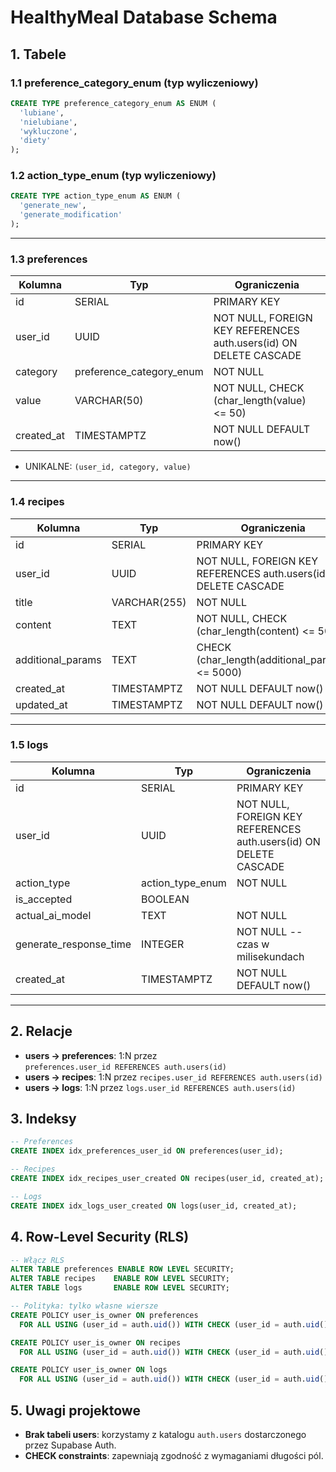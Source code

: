 # HealthyMeal Database Schema

## 1. Tabele

### 1.1 preference_category_enum (typ wyliczeniowy)

```sql
CREATE TYPE preference_category_enum AS ENUM (
  'lubiane',
  'nielubiane',
  'wykluczone',
  'diety'
);
```

### 1.2 action_type_enum (typ wyliczeniowy)

```sql
CREATE TYPE action_type_enum AS ENUM (
  'generate_new',
  'generate_modification'
);
```

---

### 1.3 preferences

| Kolumna    | Typ                      | Ograniczenia                                                      |
| ---------- | ------------------------ | ----------------------------------------------------------------- |
| id         | SERIAL                   | PRIMARY KEY                                                       |
| user_id    | UUID                     | NOT NULL, FOREIGN KEY REFERENCES auth.users(id) ON DELETE CASCADE |
| category   | preference_category_enum | NOT NULL                                                          |
| value      | VARCHAR(50)              | NOT NULL, CHECK (char_length(value) <= 50)                        |
| created_at | TIMESTAMPTZ              | NOT NULL DEFAULT now()                                            |

- UNIKALNE: `(user_id, category, value)`

---

### 1.4 recipes

| Kolumna           | Typ          | Ograniczenia                                                      |
| ----------------- | ------------ | ----------------------------------------------------------------- |
| id                | SERIAL       | PRIMARY KEY                                                       |
| user_id           | UUID         | NOT NULL, FOREIGN KEY REFERENCES auth.users(id) ON DELETE CASCADE |
| title             | VARCHAR(255) | NOT NULL                                                          |
| content           | TEXT         | NOT NULL, CHECK (char_length(content) <= 5000)                    |
| additional_params | TEXT         | CHECK (char_length(additional_params) <= 5000)                    |
| created_at        | TIMESTAMPTZ  | NOT NULL DEFAULT now()                                            |
| updated_at        | TIMESTAMPTZ  | NOT NULL DEFAULT now()                                            |

---

### 1.5 logs

| Kolumna                | Typ              | Ograniczenia                                                      |
| ---------------------- | ---------------- | ----------------------------------------------------------------- |
| id                     | SERIAL           | PRIMARY KEY                                                       |
| user_id                | UUID             | NOT NULL, FOREIGN KEY REFERENCES auth.users(id) ON DELETE CASCADE |
| action_type            | action_type_enum | NOT NULL                                                          |
| is_accepted            | BOOLEAN          |                                                                   |
| actual_ai_model        | TEXT             | NOT NULL                                                          |
| generate_response_time | INTEGER          | NOT NULL -- czas w milisekundach                                  |
| created_at             | TIMESTAMPTZ      | NOT NULL DEFAULT now()                                            |

---

## 2. Relacje

- **users → preferences**: 1:N przez `preferences.user_id REFERENCES auth.users(id)`
- **users → recipes**: 1:N przez `recipes.user_id REFERENCES auth.users(id)`
- **users → logs**: 1:N przez `logs.user_id REFERENCES auth.users(id)`

## 3. Indeksy

```sql
-- Preferences
CREATE INDEX idx_preferences_user_id ON preferences(user_id);

-- Recipes
CREATE INDEX idx_recipes_user_created ON recipes(user_id, created_at);

-- Logs
CREATE INDEX idx_logs_user_created ON logs(user_id, created_at);
```

## 4. Row-Level Security (RLS)

```sql
-- Włącz RLS
ALTER TABLE preferences ENABLE ROW LEVEL SECURITY;
ALTER TABLE recipes    ENABLE ROW LEVEL SECURITY;
ALTER TABLE logs       ENABLE ROW LEVEL SECURITY;

-- Polityka: tylko własne wiersze
CREATE POLICY user_is_owner ON preferences
  FOR ALL USING (user_id = auth.uid()) WITH CHECK (user_id = auth.uid());

CREATE POLICY user_is_owner ON recipes
  FOR ALL USING (user_id = auth.uid()) WITH CHECK (user_id = auth.uid());

CREATE POLICY user_is_owner ON logs
  FOR ALL USING (user_id = auth.uid()) WITH CHECK (user_id = auth.uid());
```

## 5. Uwagi projektowe

- **Brak tabeli users**: korzystamy z katalogu `auth.users` dostarczonego przez Supabase Auth.
- **CHECK constraints**: zapewniają zgodność z wymaganiami długości pól.
